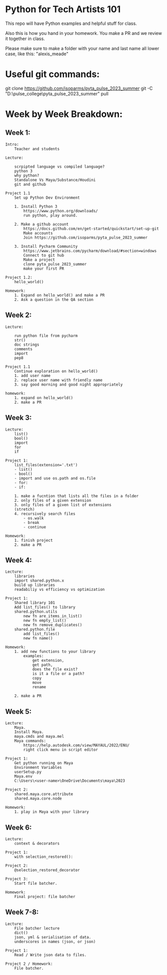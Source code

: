# Python for Tech Artists 101
This repo will have Python examples and helpful stuff for class.

Also this is how you hand in your homework. 
You make a PR and we review it together in class.

Please make sure to make a folder with your name and last name all lower case, like this: "alexis_meade"

# Useful git commands:
git clone https://github.com/isoparms/pyta_pulse_2023_summer
git -C "D:\pulse_college\pyta_pulse_2023_summer" pull

# Week by Week Breakdown:
## Week 1:

    Intro:
        Teacher and students

    Lecture:

        scrpipted language vs compiled language?
        python 3
        why python?
        Standalone Vs Maya/Substance/Houdini
        git and github

    Project 1.1
        Set up Python Dev Environment

        1. Install Python 3
            https://www.python.org/downloads/
            run python, play around.

        2. Make a github account
            https://docs.github.com/en/get-started/quickstart/set-up-git
            Make accounts
            Join https://github.com/isoparms/pyta_pulse_2023_summer

        3. Install Pycharm Community
            https://www.jetbrains.com/pycharm/download/#section=windows
            Connect to git hub
            Make a project
            clone pyta_pulse_2023_summer
            make your first PR

    Project 1.2:
        hello_world()

    Homework:
        1. Expand on hello_world() and make a PR
        2. Ask a question in the QA section

## Week 2:

    Lecture:

        run python file from pycharm
        str()
        doc strings
        comments
        import
        pep8

    Project 1.1
        Continue exploration on hello_world()
        1. add user name
        2. replace user name with friendly name
        3. say good morning and good night appropriately

    homework:
        1. expand on hello_world()
        2. make a PR


## Week 3:

    Lecture:
        list()
        bool()
        import
        for
        if

    Project 1:
        list_files(extension='.txt')
        - list()
        - bool()
        - import and use os.path and os.file
        - for:
        - if:

        1. make a fucntion that lists all the files in a folder
        2. only files of a given extension
        3. only files of a given list of extensions
        (stretch)
        4. recursively search files
            - os.walk
            - break
            - continue

    Homework:
        1. finish project
        2. make a PR

## Week 4:

    Lecture:
        libraries
        import shared.python.x
        build up libraries
        readabiliy vs efficiency vs optimization

    Project 1:
        Shared library 101
        Add list_files() to library
        shared.python.utils
            new fn are_items_in_list()
            new fn empty_list()
            new fn remove_duplicates()
        shared.python.file
            add list_files()
            new fn name()

    Homework:
        1. add new functions to your library
            examples:
                get extension,
                get path,
                does the file exist?
                is it a file or a path?
                copy
                move
                rename

        2. make a PR

## Week 5:

    Lecture:
        Maya.
        Install Maya.
        maya.cmds and maya.mel
        Maya commands:
            https://help.autodesk.com/view/MAYAUL/2022/ENU/
            right click menu in script editor

    Project 1:
        Get python running on Maya
        Environment Variables
        userSetup.py
        Maya.env
        C:\Users\<user-name>\OneDrive\Documents\maya\2023

    Project 2:
        shared.maya.core.attribute
        shared.maya.core.node

    Homework:
        1. play in Maya with your library

## Week 6:

    Lecture:
        context & decorators

    Project 1:
        with selection_restored():

    Project 2:
        @selection_restored_decorator

    Project 3:
        Start file batcher.

    Homework:
        Final project: file batcher

## Week 7-8:

    Lecture:
        File batcher lecture
        dict()
        json, yml & serialisation of data.
        underscores in names (json, or json)

    Project 1:
        Read / Write json data to files.

    Project 2 / Homework:
        File batcher.